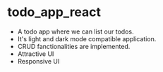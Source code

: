 # todo_app_react
* A todo app where we can list our todos.
* It's light and dark mode compatible application.
* CRUD fanctionalities are implemented.
* Attractive UI
* Responsive UI
